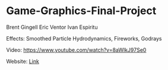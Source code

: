 # Game-Graphics-Final-Project
Brent Gingell
Eric Ventor
Ivan Espiritu

Effects: Smoothed Particle Hydrodynamics, Fireworks, Godrays

Video: https://www.youtube.com/watch?v=8aWlkJ97Se0

Website: <a href="https://bgingell.github.io/Game-Graphics-Final-Project">Link</a>
